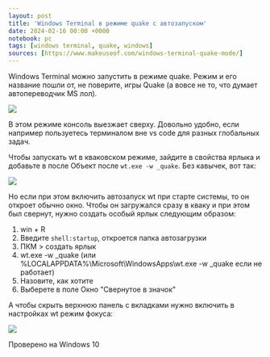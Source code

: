 ```yaml
---
layout: post
title: 'Windows Terminal в режиме quake с автозапуском'
date: 2024-02-16 00:00 +0000
notebook: pc
tags: [windows terminal, quake, windows]
sources: [https://www.makeuseof.com/windows-terminal-quake-mode/]
---
```

Windows Terminal можно запустить в режиме quake. Режим и его название пошли от, не поверите, игры Quake (а вовсе не то, что думает автопереводчик MS лол). 

![](../img/wt-quake.png)

В этом режиме консоль выезжает сверху. Довольно удобно, если например пользуетесь терминалом вне vs code для разных глобальных задач.

Чтобы запускать wt в кваковском режиме, зайдите в свойства ярлыка и добавьте в после Объект после `wt.exe -w _quake`. Без кавычек, вот так:

![](../img/wt-quake-2.png)

Но если при этом включить автозапуск wt при старте системы, то он откроет обычно окно. Чтобы он загружался сразу в кваку и при этом был свернут, нужно создать особый ярлык следующим образом:

1. win + R
2. Введите `shell:startup`, откроется папка автозагрузки
3. ПКМ > создать ярлык
4. wt.exe -w _quake (или %LOCALAPPDATA%\Microsoft\WindowsApps\wt.exe -w _quake если не работает)
5. Назовите, как хотите
6. Выберете в поле Окно "Свернутое в значок"

А чтобы скрыть верхнюю панель с вкладками нужно включить в настройках wt режим фокуса:

![](../img/wt-quake-3.png)

Проверено на Windows 10